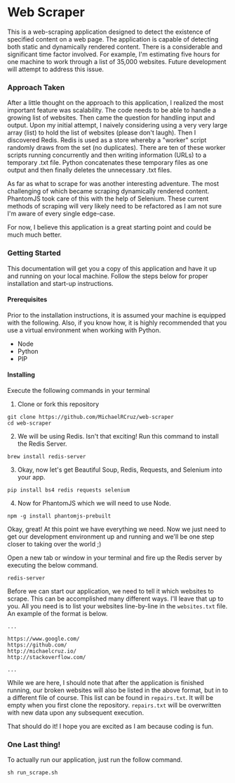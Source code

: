 # Web Scraper

This is a web-scraping application designed to detect the existence of specified content on a web page. The application is capable of detecting both static and dynamically rendered content. There is a considerable and significant time factor involved. For example, I'm estimating five hours for one machine to work through a list of 35,000 websites. Future development will attempt to address this issue.

### Approach Taken

After a little thought on the approach to this application, I realized the most important feature was scalability. The code needs to be able to handle a growing list of websites. Then came the question for handling input and output. Upon my initial attempt, I naively considering using a very very large array (list) to hold the list of websites (please don't laugh). Then I discovered Redis. Redis is used as a store whereby a "worker" script randomly draws from the set (no duplicates). There are ten of these worker scripts running concurrently and then writing information (URLs) to a temporary .txt file. Python concatenates these temporary files as one output and then finally deletes the unnecessary .txt files.

As far as what to scrape for was another interesting adventure. The most challenging of which became scraping dynamically rendered content. PhantomJS took care of this with the help of Selenium. These current methods of scraping will very likely need to be refactored as I am not sure I'm aware of every single edge-case.

For now, I believe this application is a great starting point and could be much much better.

### Getting Started

This documentation will get you a copy of this application and have it up and running on your local machine. Follow the steps below for proper installation and start-up instructions.

#### Prerequisites

Prior to the installation instructions, it is assumed your machine is equipped with the following. Also, if you know how, it is highly recommended that you use a virtual environment when working with Python.

* Node
* Python
* PIP

#### Installing

Execute the following commands in your terminal

1. Clone or fork this repository
```
git clone https://github.com/MichaelRCruz/web-scraper
cd web-scraper
```
2. We will be using Redis. Isn't that exciting! Run this command to install the Redis Server.
```
brew install redis-server
```
3. Okay, now let's get Beautiful Soup, Redis, Requests, and Selenium into your app.
```
pip install bs4 redis requests selenium
```
4. Now for PhantomJS which we will need to use Node.
```
npm -g install phantomjs-prebuilt
```

Okay, great! At this point we have everything we need. Now we just need to get our development environment up and running and we'll be one step closer to taking over the world ;)

Open a new tab or window in your terminal and fire up the Redis server by executing the below command.
```
redis-server
```

Before we can start our application, we need to tell it which websites to scrape. This can be accomplished many different ways. I'll leave that up to you. All you need is to list your websites line-by-line in the ```websites.txt``` file. An example of the format is below.

```
...

https://www.google.com/
https://github.com/
http://michaelcruz.io/
http://stackoverflow.com/

...
```

While we are here, I should note that after the application is finished running, our broken websites will also be listed in the above format, but in to a different file of course. This list can be found in ```repairs.txt```. It will be empty when you first clone the repository. ```repairs.txt``` will be overwritten with new data upon any subsequent execution.

That should do it! I hope you are excited as I am because coding is fun.

### One Last thing!

To actually run our application, just run the follow command.
```
sh run_scrape.sh
```
